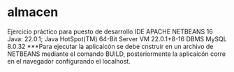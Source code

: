 # almacen
Ejercicio práctico para puesto de desarrollo
IDE APACHE NETBEANS 16
Java: 22.0.1; Java HotSpot(TM) 64-Bit Server VM 22.0.1+8-16
DBMS MySQL 8.0.32
***Para ejecutar la aplicaicón se debe cnstruir en un archivo de NETBEANS mediante el comando BUILD, posteriormente la aplicaicón corre en el navegador configurando el localhost. 
